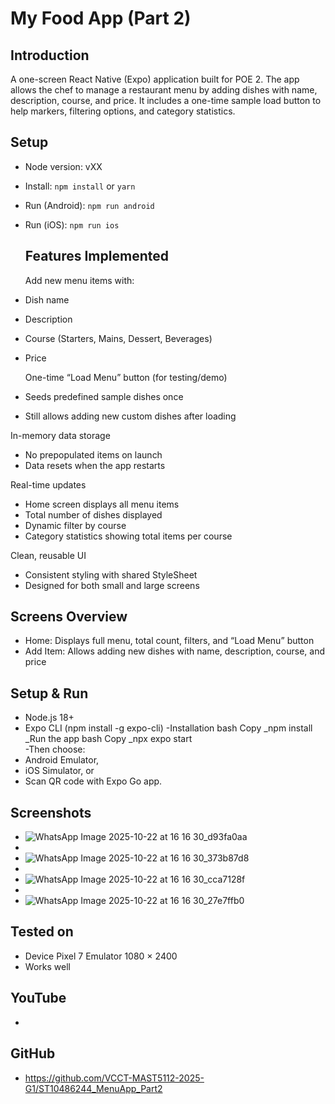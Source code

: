 # My Food App (Part 2)

## Introduction 
A one-screen React Native (Expo) application built for POE 2. The app allows the chef to manage a restaurant menu by adding dishes with name, description, course, and price.
It includes a one-time sample load button to help markers, filtering options, and category statistics.

## Setup
- Node version: vXX
- Install: `npm install` or `yarn`
- Run (Android): `npm run android`
- Run (iOS): `npm run ios`
  

  ## Features Implemented
  
  Add new menu items with:
-	Dish name
- Description
- Course (Starters, Mains, Dessert, Beverages)
- Price
  
  One-time “Load Menu” button (for testing/demo)
-	Seeds predefined sample dishes once
-	Still allows adding new custom dishes after loading
  
 In-memory data storage
-	No prepopulated items on launch
-	Data resets when the app restarts
  
   Real-time updates
- Home screen displays all menu items
-	Total number of dishes displayed
-	Dynamic filter by course
- Category statistics showing total items per course
  
Clean, reusable UI
-	Consistent styling with shared StyleSheet
-	Designed for both small and large screens

  ## Screens Overview
  
- Home: Displays full menu, total count, filters, and “Load Menu” button
- Add Item:	Allows adding new dishes with name, description, course, and price

## Setup & Run

-	Node.js 18+
-	Expo CLI (npm install -g expo-cli)
-Installation
bash Copy _npm install _Run the app
bash Copy _npx expo start  
-Then choose:
-	Android Emulator,
-	iOS Simulator, or
-	Scan QR code with Expo Go app.



## Screenshots
- ![WhatsApp Image 2025-10-22 at 16 16 30_d93fa0aa](https://github.com/user-attachments/assets/da5229bf-89c1-46b5-9999-d51c69ecf377)
- 
- ![WhatsApp Image 2025-10-22 at 16 16 30_373b87d8](https://github.com/user-attachments/assets/8e5535a8-17d0-40a6-9a7d-21b7eb6d8613)
- 
- ![WhatsApp Image 2025-10-22 at 16 16 30_cca7128f](https://github.com/user-attachments/assets/24223cbd-0ec0-4e1f-ab93-c7004fa06e92)
- 
- ![WhatsApp Image 2025-10-22 at 16 16 30_27e7ffb0](https://github.com/user-attachments/assets/d5f909fc-a55d-46de-93bb-d89fcb8e4e7c)

## Tested on
- Device Pixel 7 Emulator	1080 × 2400
- Works well

## YouTube 
- 
## GitHub
- https://github.com/VCCT-MAST5112-2025-G1/ST10486244_MenuApp_Part2
